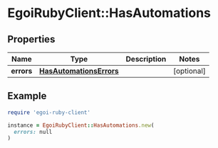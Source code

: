 # EgoiRubyClient::HasAutomations

## Properties

| Name | Type | Description | Notes |
| ---- | ---- | ----------- | ----- |
| **errors** | [**HasAutomationsErrors**](HasAutomationsErrors.md) |  | [optional] |

## Example

```ruby
require 'egoi-ruby-client'

instance = EgoiRubyClient::HasAutomations.new(
  errors: null
)
```


